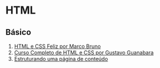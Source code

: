 # HTML

## Básico

1. [HTML e CSS Feliz por Marco Bruno](HTML/01%20HTML%20e%20CSS%20Feliz%20por%20Marco%20Bruno/)
2. [Curso Completo de HTML e CSS por Gustavo Guanabara](HTML/02%20Curso%20Completo%20de%20HTML%20e%20CSS%20por%20Gustavo%20Guanabara/)
3. [Estruturando uma página de conteúdo](HTML/03%20Estruturando%20uma%20página%20de%20conteúdo/)
